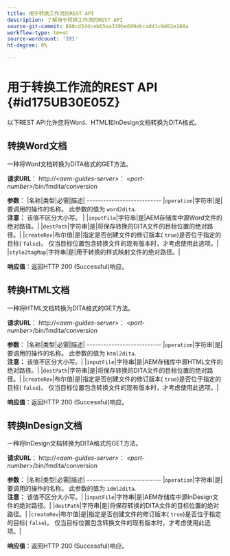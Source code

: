 ```yaml
---
title: 用于转换工作流的REST API
description: 了解用于转换工作流的REST API
source-git-commit: 880cd344ceb65ea339be699ebcad41c0d62e168a
workflow-type: tm+mt
source-wordcount: '391'
ht-degree: 0%

---
```


# 用于转换工作流的REST API {#id175UB30E05Z}

以下REST API允许您将Word、HTML和InDesign文档转换为DITA格式。

## 转换Word文档

一种将Word文档转换为DITA格式的GET方法。

**请求URL**： http://*&lt;aem-guides-server>*： *&lt;port-number>*/bin/fmdita/conversion

**参数**： |名称|类型|必需|描述| --------------------------- |``operation``|字符串|是|要调用的操作的名称。 此参数的值为 ``word2dita``. <br> **注意：** 该值不区分大小写。 | |`inputFile`|字符串|是|AEM存储库中源Word文件的绝对路径。| |`destPath`|字符串|是|将保存转换的DITA文件的目标位置的绝对路径。| |`createRev`|布尔值|是|指定是否创建文件的修订版本\( `true`\)是否位于指定的目标\( `false`\)。 仅当目标位置包含转换文件的现有版本时，才考虑使用此选项。| |`style2tagMap`|字符串|是|用于转换的样式映射文件的绝对路径。|

**响应值**：返回HTTP 200 \(Successful\)响应。

## 转换HTML文档

一种将HTML文档转换为DITA格式的GET方法。

**请求URL**： http://*&lt;aem-guides-server>*： *&lt;port-number>*/bin/fmdita/conversion

**参数**： |名称|类型|必需|描述| --------------------------- |`operation`|字符串|是|要调用的操作的名称。 此参数的值为 ``html2dita``. <br> **注意：** 该值不区分大小写。| |`inputFile`|字符串|是|AEM存储库中源HTML文件的绝对路径。| |`destPath`|字符串|是|将保存转换的DITA文件的目标位置的绝对路径。| |`createRev`|布尔值|是|指定是否创建文件的修订版本\( `true`\)是否位于指定的目标\( `false`\)。 仅当目标位置包含转换文件的现有版本时，才考虑使用此选项。|

**响应值**：返回HTTP 200 \(Successful\)响应。

## 转换InDesign文档

一种将InDesign文档转换为DITA格式的GET方法。

**请求URL**： http://*&lt;aem-guides-server>*： *&lt;port-number>*/bin/fmdita/conversion

**参数**： |名称|类型|必需|描述| --------------------------- |``operation``|字符串|是|要调用的操作的名称。 此参数的值为 ``idml2dita``. <br> **注意：** 该值不区分大小写。| |`inputFile`|字符串|是|AEM存储库中源InDesign文件的绝对路径。| |`destPath`|字符串|是|将保存转换的DITA文件的目标位置的绝对路径。| |`createRev`|布尔值|是|指定是否创建文件的修订版本\( `true`\)是否位于指定的目标\( `false`\)。 仅当目标位置包含转换文件的现有版本时，才考虑使用此选项。|

**响应值**：返回HTTP 200 \(Successful\)响应。
